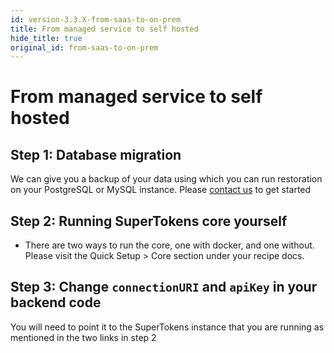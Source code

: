 ```yaml
---
id: version-3.3.X-from-saas-to-on-prem
title: From managed service to self hosted
hide_title: true
original_id: from-saas-to-on-prem
---
```


# From managed service to self hosted

## Step 1: Database migration
We can give you a backup of your data using which you can run restoration on your PostgreSQL or MySQL instance. Please [contact us](mailto:team@supertokens.io) to get started

## Step 2: Running SuperTokens core yourself
- There are two ways to run the core, one with docker, and one without. Please visit the Quick Setup > Core section under your recipe docs.

## Step 3: Change `connectionURI` and `apiKey` in your backend code

You will need to point it to the SuperTokens instance that you are running as mentioned in the two links in step 2